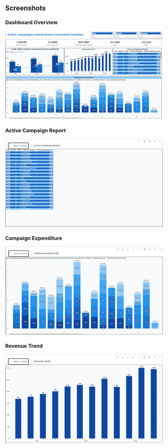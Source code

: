 ## Screenshots  
### Dashboard Overview  
![Dashboard Overview](https://github.com/SuperfiedStudd/Power-BI-Sales-vs-Campaigns-App/blob/main/docs/dashboard_overview.png?raw=true)  
### Active Campaign Report  
![Deals](https://github.com/SuperfiedStudd/Power-BI-Sales-vs-Campaigns-App/blob/main/docs/active_campaign_report.png?raw=true)  
### Campaign Expenditure
![Activity vs Revenue](https://github.com/SuperfiedStudd/Power-BI-Sales-vs-Campaigns-App/blob/main/docs/campaign_expenditure.png?raw=true)  
### Revenue Trend
![Activity vs Revenue](https://github.com/SuperfiedStudd/Power-BI-Sales-vs-Campaigns-App/blob/main/docs/revenue_trend.png?raw=true)  
